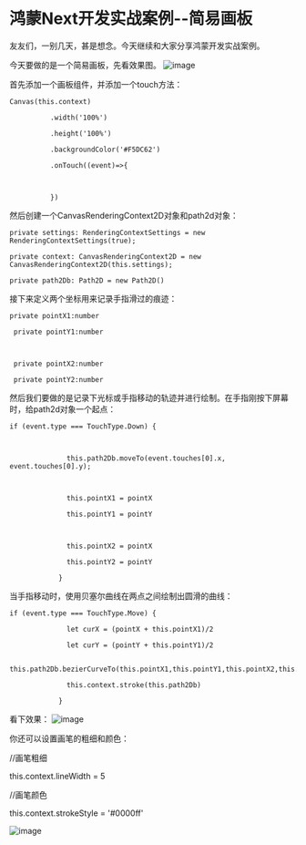 # 鸿蒙Next开发实战案例--简易画板
友友们，一别几天，甚是想念。今天继续和大家分享鸿蒙开发实战案例。

今天要做的是一个简易画板，先看效果图。
![image](https://github.com/user-attachments/assets/79e4dbbf-ed85-46ff-b59b-ad9d1f1e71d5)


首先添加一个画板组件，并添加一个touch方法：

```
Canvas(this.context)

          .width('100%')

          .height('100%')

          .backgroundColor('#F5DC62')

          .onTouch((event)=>{

          

          })
```
然后创建一个CanvasRenderingContext2D对象和path2d对象：

```
private settings: RenderingContextSettings = new RenderingContextSettings(true);

private context: CanvasRenderingContext2D = new CanvasRenderingContext2D(this.settings);

private path2Db: Path2D = new Path2D()
```
接下来定义两个坐标用来记录手指滑过的痕迹：

```
private pointX1:number

 private pointY1:number



 private pointX2:number

 private pointY2:number
```
然后我们要做的是记录下光标或手指移动的轨迹并进行绘制。在手指刚按下屏幕时，给path2d对象一个起点：

```
if (event.type === TouchType.Down) {



              this.path2Db.moveTo(event.touches[0].x, event.touches[0].y);



              this.pointX1 = pointX

              this.pointY1 = pointY



              this.pointX2 = pointX

              this.pointY2 = pointY

            }
```
当手指移动时，使用贝塞尔曲线在两点之间绘制出圆滑的曲线：

```
if (event.type === TouchType.Move) {

              let curX = (pointX + this.pointX1)/2

              let curY = (pointY + this.pointY1)/2

              this.path2Db.bezierCurveTo(this.pointX1,this.pointY1,this.pointX2,this.pointY2,curX,curY)

              this.context.stroke(this.path2Db)

            }
```
看下效果：
![image](https://github.com/user-attachments/assets/c6e8dd77-c756-4043-bf97-913ac051e95e)

你还可以设置画笔的粗细和颜色：

//画笔粗细

this.context.lineWidth = 5

//画笔颜色

this.context.strokeStyle = '#0000ff'

![image](https://github.com/user-attachments/assets/49667b7a-fc14-4ad0-b742-7a3a71606b55)



